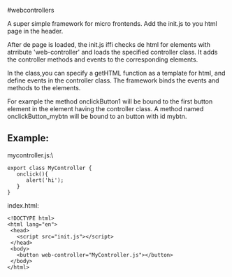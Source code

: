 #webcontrollers

A super simple framework for micro frontends.
Add the init.js to you html page in the header.

After de page is loaded, the init.js iffi checks de html for elements 
with atrribute 'web-controller' and loads the specified controller class. 
It adds the controller methods and events to the corresponding elements.

In the class,you can specify a getHTML function as a template for html,
and define events in the controller class.
The framework binds the events and methods to the elements.

For example the method onclickButton1 will be bound to the
first button element in the element having the controller class.
A method named onclickButton_mybtn will be bound to an button with 
id mybtn.


Example:
--------------------------------
mycontroller.js:\

    export class MyController {
       onclick(){
          alert('hi');
       }
    }

index.html:

    <!DOCTYPE html>
    <html lang="en">
     <head>
       <script src="init.js"></script>
     </head>
     <body>
       <button web-controller="MyController.js"></button>
     </body>
    </html>